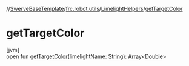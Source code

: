 //[SwerveBaseTemplate](../../../index.md)/[frc.robot.utils](../index.md)/[LimelightHelpers](index.md)/[getTargetColor](get-target-color.md)

# getTargetColor

[jvm]\
open fun [getTargetColor](get-target-color.md)(limelightName: [String](https://docs.oracle.com/javase/8/docs/api/java/lang/String.html)): [Array](https://kotlinlang.org/api/latest/jvm/stdlib/kotlin/-array/index.html)&lt;[Double](https://kotlinlang.org/api/latest/jvm/stdlib/kotlin/-double/index.html)&gt;
